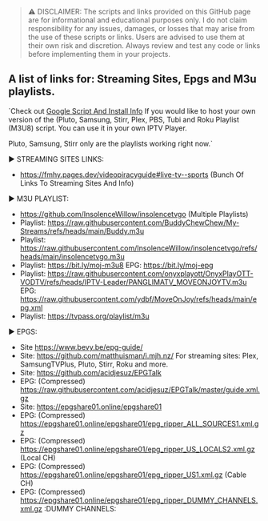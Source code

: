> ⚠️ DISCLAIMER: The scripts and links provided on this GitHub page are for informational and educational purposes only. I do not claim responsibility for any issues, damages, or losses that may arise from the use of these scripts or links. Users are advised to use them at their own risk and discretion. Always review and test any code or links before implementing them in your projects.
>
>
## A list of links for: Streaming Sites, Epgs and M3u playlists. 

`Check out <a href="https://github.com/BuddyChewChew/My-Streams/tree/main/Google%20Script%20And%20Install%20Info" target="_blank">Google Script And Install Info</a> If you would like to host your own version of the (Pluto, Samsung, Stirr, Plex, PBS, Tubi and Roku Playlist (M3U8) script. You can use it in your own IPTV Player. 

Pluto, Samsung, Stirr only are the playlists working right now.`

▶️ STREAMING SITES LINKS:
- https://fmhy.pages.dev/videopiracyguide#live-tv--sports (Bunch Of Links To Streaming Sites And Info)

▶️ M3U PLAYLIST:
- https://github.com/InsolenceWillow/insolencetvgo (Multiple Playlists)
- Playlist: https://raw.githubusercontent.com/BuddyChewChew/My-Streams/refs/heads/main/Buddy.m3u
- Playlist: https://raw.githubusercontent.com/InsolenceWillow/insolencetvgo/refs/heads/main/insolencetvgo.m3u
- Playlist: https://bit.ly/moj-m3u8 EPG: https://bit.ly/moj-epg
- Playlist: https://raw.githubusercontent.com/onyxplayott/OnyxPlayOTT-VODTV/refs/heads/IPTV-Leader/PANGLIMATV_MOVEONJOYTV.m3u EPG: https://raw.githubusercontent.com/ydbf/MoveOnJoy/refs/heads/main/epg.xml
- Playlist: https://tvpass.org/playlist/m3u

▶️ EPGS:
- Site https://www.bevy.be/epg-guide/
- Site: https://github.com/matthuisman/i.mjh.nz/ For streaming sites: Plex, SamsungTVPlus, Pluto, Stirr, Roku and more.
- Site: https://github.com/acidjesuz/EPGTalk
- EPG: (Compressed) https://raw.githubusercontent.com/acidjesuz/EPGTalk/master/guide.xml.gz
- Site: https://epgshare01.online/epgshare01
- EPG: (Compressed) https://epgshare01.online/epgshare01/epg_ripper_ALL_SOURCES1.xml.gz
- EPG: (Compressed) https://epgshare01.online/epgshare01/epg_ripper_US_LOCALS2.xml.gz (Local CH)
- EPG: (Compressed) https://epgshare01.online/epgshare01/epg_ripper_US1.xml.gz (Cable CH)
- EPG: (Compressed) https://epgshare01.online/epgshare01/epg_ripper_DUMMY_CHANNELS.xml.gz :DUMMY CHANNELS:
